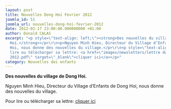 ```yaml
---
layout: post
title: Nouvelles Dong Hoi Fevrier 2012
joomla_id: 51
joomla_url: nouvelles-dong-hoi-fevrier-2012
date: 2012-02-17 23:00:00.000000000 +01:00
author: Donald CALAS
excerpt: "<p style=\"text-align: left;\"><strong>Des nouvelles du village de Dong
  Hoi.</strong></p>\r\n<p>Nguyen Minh Hieu, Directeur du Village d’Enfants de Dong
  Hoi, nous donne des nouvelles du village.</p>\r\n<p style=\"text-align: left;\">Pour
  lire ou télécharger sa lettre: <a href=\"images/newsletters/lettre dong hoi fevrier
  2012.pdf\" target=\"_blank\">cliquer ici</a></p>"
category: Nouvelles des enfants
---
```

<p style="text-align: left;"><strong>Des nouvelles du village de Dong Hoi.</strong></p>
<p>Nguyen Minh Hieu, Directeur du Village d’Enfants de Dong Hoi, nous donne des nouvelles du village.</p>
<p style="text-align: left;">Pour lire ou télécharger sa lettre: <a href="/assets/images/newsletters/lettre dong hoi fevrier 2012.pdf" target="_blank">cliquer ici</a></p>
